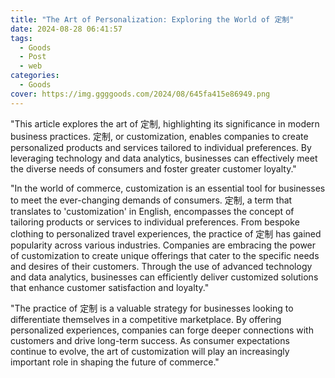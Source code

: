 ```yaml
---
title: "The Art of Personalization: Exploring the World of 定制"
date: 2024-08-28 06:41:57
tags:
  - Goods
  - Post
  - web
categories:
  - Goods
cover: https://img.ggggoods.com/2024/08/645fa415e86949.png
---
```


"This article explores the art of 定制, highlighting its significance in modern business practices. 定制, or customization, enables companies to create personalized products and services tailored to individual preferences. By leveraging technology and data analytics, businesses can effectively meet the diverse needs of consumers and foster greater customer loyalty."

"In the world of commerce, customization is an essential tool for businesses to meet the ever-changing demands of consumers. 定制, a term that translates to 'customization' in English, encompasses the concept of tailoring products or services to individual preferences. From bespoke clothing to personalized travel experiences, the practice of 定制 has gained popularity across various industries. Companies are embracing the power of customization to create unique offerings that cater to the specific needs and desires of their customers. Through the use of advanced technology and data analytics, businesses can efficiently deliver customized solutions that enhance customer satisfaction and loyalty."

"The practice of 定制 is a valuable strategy for businesses looking to differentiate themselves in a competitive marketplace. By offering personalized experiences, companies can forge deeper connections with customers and drive long-term success. As consumer expectations continue to evolve, the art of customization will play an increasingly important role in shaping the future of commerce."
